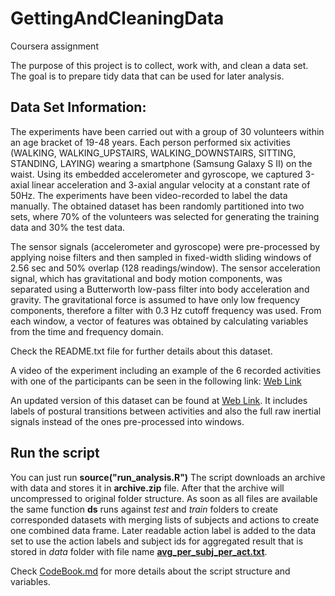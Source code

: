# GettingAndCleaningData
Coursera assignment

The purpose of this project is to collect, work with, and clean a data set. The goal is to prepare tidy data that can be used for later analysis. 

## Data Set Information:

The experiments have been carried out with a group of 30 volunteers within an age bracket of 19-48 years. Each person performed six activities (WALKING, WALKING_UPSTAIRS, WALKING_DOWNSTAIRS, SITTING, STANDING, LAYING) wearing a smartphone (Samsung Galaxy S II) on the waist. Using its embedded accelerometer and gyroscope, we captured 3-axial linear acceleration and 3-axial angular velocity at a constant rate of 50Hz. The experiments have been video-recorded to label the data manually. The obtained dataset has been randomly partitioned into two sets, where 70% of the volunteers was selected for generating the training data and 30% the test data. 

The sensor signals (accelerometer and gyroscope) were pre-processed by applying noise filters and then sampled in fixed-width sliding windows of 2.56 sec and 50% overlap (128 readings/window). The sensor acceleration signal, which has gravitational and body motion components, was separated using a Butterworth low-pass filter into body acceleration and gravity. The gravitational force is assumed to have only low frequency components, therefore a filter with 0.3 Hz cutoff frequency was used. From each window, a vector of features was obtained by calculating variables from the time and frequency domain.

Check the README.txt file for further details about this dataset. 

A video of the experiment including an example of the 6 recorded activities with one of the participants can be seen in the following link: [Web Link](http://www.youtube.com/watch?v=XOEN9W05_4A)

An updated version of this dataset can be found at [Web Link](http://archive.ics.uci.edu/ml/datasets/Smartphone-Based+Recognition+of+Human+Activities+and+Postural+Transitions). It includes labels of postural transitions between activities and also the full raw inertial signals instead of the ones pre-processed into windows.

## Run the script

You can just run **source("run_analysis.R")**
The script downloads an archive with data and stores it in **archive.zip** file. After that the archive will uncompressed to original folder structure.
As soon as all files are available the same function **ds** runs against *test* and *train* folders to create corresponded datasets with merging lists of subjects and actions to create one combined data frame.
Later readable action label is added to the data set to use the action labels and subject ids for aggregated result that is stored in _data_ folder with file name [**avg_per_subj_per_act.txt**](../master/data/avg_per_subj_per_act.txt).

Check [CodeBook.md](CodeBook.md) for more details about the script structure and variables.

